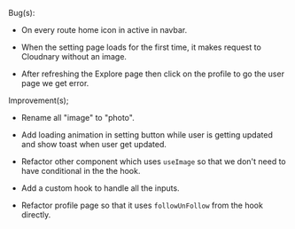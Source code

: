 Bug(s):

-   On every route home icon in active in navbar.

-   When the setting page loads for the first time, it makes request to Cloudnary without an image.

-   After refreshing the Explore page then click on the profile to go the user page we get error.

Improvement(s);

-   Rename all "image" to "photo".

-   Add loading animation in setting button while user is getting updated and show toast when user get updated.

-   Refactor other component which uses `useImage` so that we don't need to have conditional in the the hook.

-   Add a custom hook to handle all the inputs.

-   Refactor profile page so that it uses `followUnFollow` from the hook directly.

